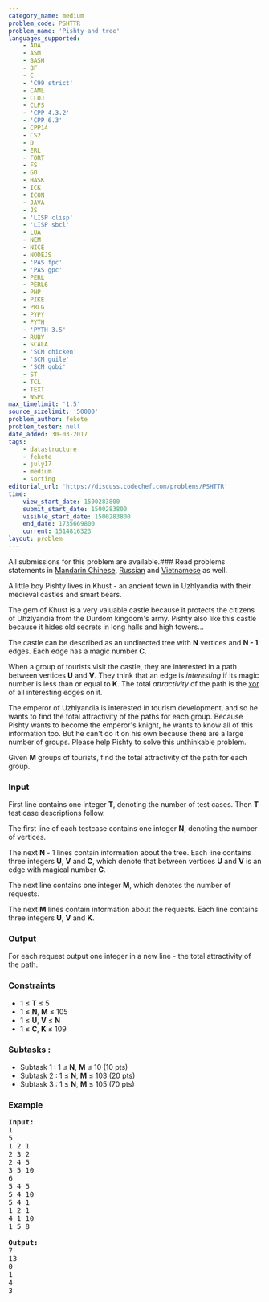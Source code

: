 ```yaml
---
category_name: medium
problem_code: PSHTTR
problem_name: 'Pishty and tree'
languages_supported:
    - ADA
    - ASM
    - BASH
    - BF
    - C
    - 'C99 strict'
    - CAML
    - CLOJ
    - CLPS
    - 'CPP 4.3.2'
    - 'CPP 6.3'
    - CPP14
    - CS2
    - D
    - ERL
    - FORT
    - FS
    - GO
    - HASK
    - ICK
    - ICON
    - JAVA
    - JS
    - 'LISP clisp'
    - 'LISP sbcl'
    - LUA
    - NEM
    - NICE
    - NODEJS
    - 'PAS fpc'
    - 'PAS gpc'
    - PERL
    - PERL6
    - PHP
    - PIKE
    - PRLG
    - PYPY
    - PYTH
    - 'PYTH 3.5'
    - RUBY
    - SCALA
    - 'SCM chicken'
    - 'SCM guile'
    - 'SCM qobi'
    - ST
    - TCL
    - TEXT
    - WSPC
max_timelimit: '1.5'
source_sizelimit: '50000'
problem_author: fekete
problem_tester: null
date_added: 30-03-2017
tags:
    - datastructure
    - fekete
    - july17
    - medium
    - sorting
editorial_url: 'https://discuss.codechef.com/problems/PSHTTR'
time:
    view_start_date: 1500283800
    submit_start_date: 1500283800
    visible_start_date: 1500283800
    end_date: 1735669800
    current: 1514816323
layout: problem
---
```

All submissions for this problem are available.###  Read problems statements in [Mandarin Chinese](http://www.codechef.com/download/translated/JULY17/mandarin/PSHTTR.pdf), [Russian](http://www.codechef.com/download/translated/JULY17/russian/PSHTTR.pdf) and [Vietnamese](http://www.codechef.com/download/translated/JULY17/vietnamese/PSHTTR.pdf) as well.

A little boy Pishty lives in Khust - an ancient town in Uzhlyandia with their medieval castles and smart bears.

The gem of Khust is a very valuable castle because it protects the citizens of Uhzlyandia from the Durdom kingdom's army. Pishty also like this castle because it hides old secrets in long halls and high towers...

The castle can be described as an undirected tree with **N** vertices and **N - 1** edges. Each edge has a magic number **C**.

When a group of tourists visit the castle, they are interested in a path between vertices **U** and **V**. They think that an edge is _interesting_ if its magic number is less than or equal to **K**. The total _attractivity_ of the path is the [xor](https://en.wikipedia.org/wiki/Bitwise_operation#XOR) of all interesting edges on it.

The emperor of Uzhlyandia is interested in tourism development, and so he wants to find the total attractivity of the paths for each group. Because Pishty wants to become the emperor's knight, he wants to know all of this information too. But he can't do it on his own because there are a large number of groups. Please help Pishty to solve this unthinkable problem.

Given **M** groups of tourists, find the total attractivity of the path for each group.

### Input

First line contains one integer **T**, denoting the number of test cases. Then **T** test case descriptions follow.

The first line of each testcase contains one integer **N**, denoting the number of vertices.

The next **N** - 1 lines contain information about the tree. Each line contains three integers **U**, **V** and **C**, which denote that between vertices **U** and **V** is an edge with magical number **C**.

The next line contains one integer **M**, which denotes the number of requests.

The next **M** lines contain information about the requests. Each line contains three integers **U**, **V** and **K**.

### Output

 For each request output one integer in a new line - the total attractivity of the path.

### Constraints

- 1 ≤ **T** ≤ 5
- 1 ≤ **N**, **M** ≤ 105
- 1 ≤ **U**, **V** ≤ **N**
- 1 ≤ **C**, **K** ≤ 109

###  Subtasks : 

- Subtask 1 : 1 ≤ **N**, **M** ≤ 10 (10 pts)
- Subtask 2 : 1 ≤ **N**, **M** ≤ 103 (20 pts)
- Subtask 3 : 1 ≤ **N**, **M** ≤ 105 (70 pts)

### Example

<pre><b>Input:</b>
1
5
1 2 1
2 3 2 
2 4 5
3 5 10
6
5 4 5
5 4 10
5 4 1
1 2 1
4 1 10
1 5 8

<b>Output:</b>
7
13
0
1
4
3
</pre>
